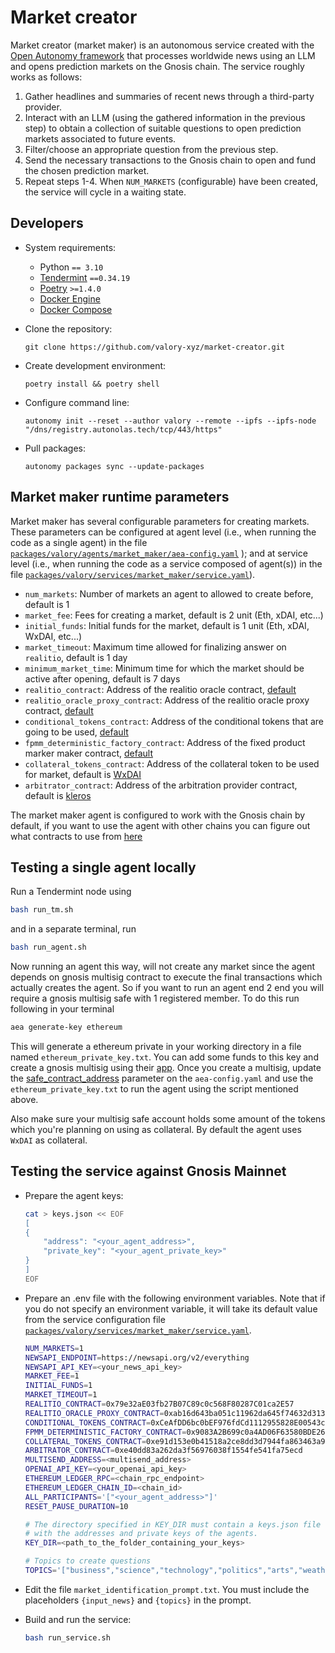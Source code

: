 # Market creator

Market creator (market maker) is an autonomous service created with the [Open Autonomy framework](https://docs.autonolas.network/open-autonomy/) that processes worldwide news using an LLM and opens prediction markets on the Gnosis chain. The service roughly works as follows:

1. Gather headlines and summaries of recent news through a third-party provider.
2. Interact with an LLM (using the gathered information in the previous step) to obtain a collection of suitable questions to open prediction markets associated to future events.
3. Filter/choose an appropriate question from the previous step.
4. Send the necessary transactions to the Gnosis chain to open and fund the chosen prediction market.
5. Repeat steps 1-4. When `NUM_MARKETS` (configurable) have been created, the service will cycle in a waiting state.

## Developers

- System requirements:

  - Python `== 3.10`
  - [Tendermint](https://docs.tendermint.com/v0.34/introduction/install.html) `==0.34.19`
  - [Poetry](https://python-poetry.org/docs/) `>=1.4.0`
  - [Docker Engine](https://docs.docker.com/engine/install/)
  - [Docker Compose](https://docs.docker.com/compose/install/)

- Clone the repository:

      git clone https://github.com/valory-xyz/market-creator.git

- Create development environment:

      poetry install && poetry shell
  
- Configure command line:

      autonomy init --reset --author valory --remote --ipfs --ipfs-node "/dns/registry.autonolas.tech/tcp/443/https"

- Pull packages:

      autonomy packages sync --update-packages

## Market maker runtime parameters

Market maker has several configurable parameters for creating markets. These parameters can be configured at agent level (i.e., when running the code as a single agent) in the file [`packages/valory/agents/market_maker/aea-config.yaml`](https://github.com/valory-xyz/market-creator/blob/main/packages/valory/agents/market_maker/aea-config.yaml) ); and at service level (i.e., when running the code as a service composed of agent(s)) in the file [`packages/valory/services/market_maker/service.yaml`](https://github.com/valory-xyz/market-creator/blob/main/packages/valory/services/market_maker/service.yaml)).

- `num_markets`: Number of markets an agent to allowed to create before, default is 1
- `market_fee`: Fees for creating a market, default is 2 unit (Eth, xDAI, etc...)
- `initial_funds`: Initial funds for the market, default is 1 unit (Eth, xDAI, WxDAI, etc...)
- `market_timeout`: Maximum time allowed for finalizing answer on `realitio`, default is 1 day
- `minimum_market_time`: Minimum time for which the market should be active after opening, default is 7 days
- `realitio_contract`: Address of the realitio oracle contract, [default](https://gnosisscan.io/address/0x79e32aE03fb27B07C89c0c568F80287C01ca2E57/)
- `realitio_oracle_proxy_contract`: Address of the realitio oracle proxy contract, [default](https://gnosisscan.io/address/0x2bf1BFb0eB6276a4F4B60044068Cb8CdEB89f79B/)
- `conditional_tokens_contract`: Address of the conditional tokens that are going to be used, [default](https://gnosisscan.io/address/0xCeAfDD6bc0bEF976fdCd1112955828E00543c0Ce/)
- `fpmm_deterministic_factory_contract`: Address of the fixed product marker maker contract, [default](https://gnosisscan.io/address/0x9083A2B699c0a4AD06F63580BDE2635d26a3eeF0)
- `collateral_tokens_contract`: Address of the collateral token to be used for market, default is [WxDAI](https://gnosisscan.io/address/0xe91d153e0b41518a2ce8dd3d7944fa863463a97d)
- `arbitrator_contract`: Address of the arbitration provider contract, default is [kleros](https://gnosisscan.io/address/0xe40DD83a262da3f56976038F1554Fe541Fa75ecd)

The market maker agent is configured to work with the Gnosis chain by default, if you want to use the agent with other chains you can figure out what contracts to use from [here](https://github.com/protofire/omen-exchange/blob/a98fff28a71fa53b43e7ae069924564dd597d9ba/README.md)

## Testing a single agent locally

Run a Tendermint node using

```bash
bash run_tm.sh
```

and in a separate terminal, run

```bash
bash run_agent.sh
```

Now running an agent this way, will not create any market since the agent depends on gnosis multisig contract to execute the final transactions which actually creates the agent. So if you want to run an agent end 2 end you will require a gnosis multisig safe with 1 registered member. To do this run following in your terminal

```bash
aea generate-key ethereum
```

This will generate a ethereum private in your working directory in a file named `ethereum_private_key.txt`. You can add some funds to this key and create a gnosis multisig using their [app](https://app.safe.global/welcome). Once you create a multisig, update the [safe_contract_address](https://github.com/valory-xyz/market-creator/blob/0bab9ff6b41c2f024cc1f0d2aa149347fd0f47a9/packages/valory/agents/market_maker/aea-config.yaml#L149) parameter on the `aea-config.yaml` and use the `ethereum_private_key.txt` to run the agent using the script mentioned above. 

Also make sure your multisig safe account holds some amount of the tokens which you're planning on using as collateral. By default the agent uses `WxDAI` as collateral.

## Testing the service against Gnosis Mainnet

- Prepare the agent keys:

    ```bash
    cat > keys.json << EOF
    [
    {
        "address": "<your_agent_address>",
        "private_key": "<your_agent_private_key>"
    }
    ]
    EOF
    ```


- Prepare an .env file with the following environment variables.
    Note that if you do not specify an environment variable, it will take its default value from the service configuration file [`packages/valory/services/market_maker/service.yaml`](https://github.com/valory-xyz/market-creator/blob/main/packages/valory/services/market_maker/service.yaml).

    ```bash
    NUM_MARKETS=1
    NEWSAPI_ENDPOINT=https://newsapi.org/v2/everything
    NEWSAPI_API_KEY=<your_news_api_key>
    MARKET_FEE=1
    INITIAL_FUNDS=1
    MARKET_TIMEOUT=1
    REALITIO_CONTRACT=0x79e32aE03fb27B07C89c0c568F80287C01ca2E57
    REALITIO_ORACLE_PROXY_CONTRACT=0xab16d643ba051c11962da645f74632d3130c81e2
    CONDITIONAL_TOKENS_CONTRACT=0xCeAfDD6bc0bEF976fdCd1112955828E00543c0Ce
    FPMM_DETERMINISTIC_FACTORY_CONTRACT=0x9083A2B699c0a4AD06F63580BDE2635d26a3eeF0
    COLLATERAL_TOKENS_CONTRACT=0xe91d153e0b41518a2ce8dd3d7944fa863463a97d
    ARBITRATOR_CONTRACT=0xe40dd83a262da3f56976038f1554fe541fa75ecd
    MULTISEND_ADDRESS=<multisend_address>
    OPENAI_API_KEY=<your_openai_api_key>
    ETHEREUM_LEDGER_RPC=<chain_rpc_endpoint>
    ETHEREUM_LEDGER_CHAIN_ID=<chain_id>
    ALL_PARTICIPANTS='["<your_agent_address>"]'
    RESET_PAUSE_DURATION=10

    # The directory specified in KEY_DIR must contain a keys.json file
    # with the addresses and private keys of the agents.
    KEY_DIR=<path_to_the_folder_containing_your_keys>

    # Topics to create questions 
    TOPICS='["business","science","technology","politics","arts","weather"]'
    ```

- Edit the file `market_identification_prompt.txt`. You must include the placeholders `{input_news}` and `{topics}` in the prompt.

- Build and run the service:

    ```bash
    bash run_service.sh
    ```
